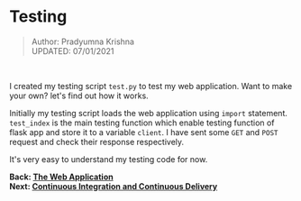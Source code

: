 # Testing

> Author: Pradyumna Krishna<br>
> UPDATED: 07/01/2021

<br>

I created my testing script `test.py` to test my web application. Want to make your own? let's find out how it works.

Initially my testing script loads the web application using `import` statement. `test_index` is the main testing
function which enable testing function of flask app and store it to a variable `client`. I have sent some `GET` and
`POST` request and check their response respectively.

It's very easy to understand my testing code for now.

**Back: [The Web Application](The%20Web%20Application.md)**<br>
**Next: [Continuous Integration and Continuous Delivery](CI-CD.md)**